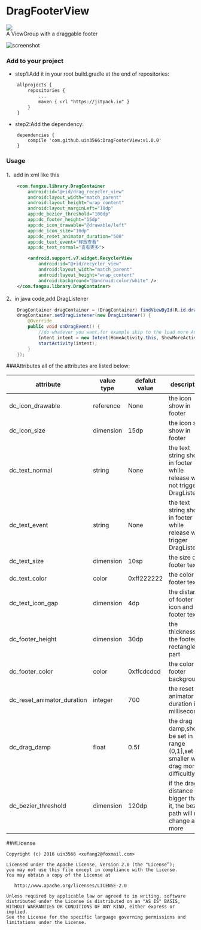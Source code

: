 # DragFooterView

![](https://jitpack.io/v/uin3566/DragFooterView.svg)  
A ViewGroup with a draggable footer

![screenshot](/screenshot/demo.gif)

### Add to your project
* step1:Add it in your root build.gradle at the end of repositories:
```xml
    allprojects {
        repositories {
            ...
	        maven { url "https://jitpack.io" }
        }
    }
```
* step2:Add the dependency:
```
    dependencies {
        compile 'com.github.uin3566:DragFooterView:v1.0.0'
    }
```

### Usage
1、add in xml like this
```xml
    <com.fangxu.library.DragContainer
        android:id="@+id/drag_recycler_view"
        android:layout_width="match_parent"
        android:layout_height="wrap_content"
        android:layout_marginLeft="10dp"
        app:dc_bezier_threshold="100dp"
        app:dc_footer_height="15dp"
        app:dc_icon_drawable="@drawable/left"
        app:dc_icon_size="10dp"
        app:dc_reset_animator_duration="500"
        app:dc_text_event="释放查看"
        app:dc_text_normal="查看更多">

        <android.support.v7.widget.RecyclerView
            android:id="@+id/recycler_view"
            android:layout_width="match_parent"
            android:layout_height="wrap_content"
            android:background="@android:color/white" />
    </com.fangxu.library.DragContainer>
```
2、in java code,add DragListener
```java
    DragContainer dragContainer = (DragContainer) findViewById(R.id.drag_image_view);
    dragContainer.setDragListener(new DragListener() {
        @Override
        public void onDragEvent() {
            //do whatever you want,for example skip to the load more Activity.
            Intent intent = new Intent(HomeActivity.this, ShowMoreActivity.class);
            startActivity(intent);
        }
    });
```

###Attributes
all of the attributes are listed below:  

|attribute|value type|defalut value| description|
| --- | --- | --- | --- |
|dc_icon_drawable| reference| None|the icon show in footer|
|dc_icon_size|dimension|15dp|the icon size show in footer|
|dc_text_normal|string|None|the text string show in footer while release will not trigger DragListener|
|dc_text_event| string| None|the text string show in footer while release will trigger DragListener|
|dc_text_size|dimension|10sp|the size of footer text|
|dc_text_color|color|0xff222222|the color of footer text|
|dc_text_icon_gap|dimension|4dp|the distance of footer icon and footer text|
|dc_footer_height|dimension|30dp|the thickness of the footer rectangle part|
|dc_footer_color|color|0xffcdcdcd|the color of footer background|
|dc_reset_animator_duration|integer|700|the reset animator duration in milliseconds|
|dc_drag_damp|float|0.5f|the drag damp,should be set in range (0,1],set it smaller will drag more difficultly|
|dc_bezier_threshold|dimension|120dp|if the drag distance bigger than it, the bezier path will not change any more|


###License
```
Copyright (c) 2016 uin3566 <xufang2@foxmail.com>

Licensed under the Apache License, Version 2.0 (the "License”);
you may not use this file except in compliance with the License.
You may obtain a copy of the License at
   
   http://www.apache.org/licenses/LICENSE-2.0

Unless required by applicable law or agreed to in writing, software
distributed under the License is distributed on an "AS IS" BASIS,
WITHOUT WARRANTIES OR CONDITIONS OF ANY KIND, either express or implied.
See the License for the specific language governing permissions and
limitations under the License.
```

